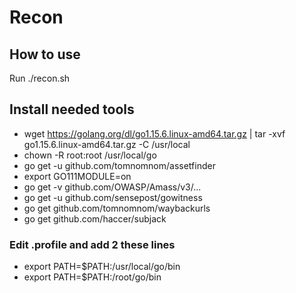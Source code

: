 # Recon
## How to use
Run ./recon.sh <domain name>
## Install needed tools
- wget https://golang.org/dl/go1.15.6.linux-amd64.tar.gz | tar -xvf go1.15.6.linux-amd64.tar.gz -C /usr/local
- chown -R root:root /usr/local/go
- go get -u github.com/tomnomnom/assetfinder
- export GO111MODULE=on
- go get -v github.com/OWASP/Amass/v3/...
- go get -u github.com/sensepost/gowitness
- go get github.com/tomnomnom/waybackurls
- go get github.com/haccer/subjack
### Edit .profile and add 2 these lines
- export PATH=$PATH:/usr/local/go/bin
- export PATH=$PATH:/root/go/bin
